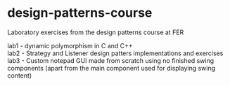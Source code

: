 # design-patterns-course
Laboratory exercises from the design patterns course at FER

lab1 - dynamic polymorphism in C and C++  
lab2 - Strategy and Listener design patters implementations and exercises  
lab3 - Custom notepad GUI made from scratch using no finished swing components (apart from the main component used for displaying swing content)  
